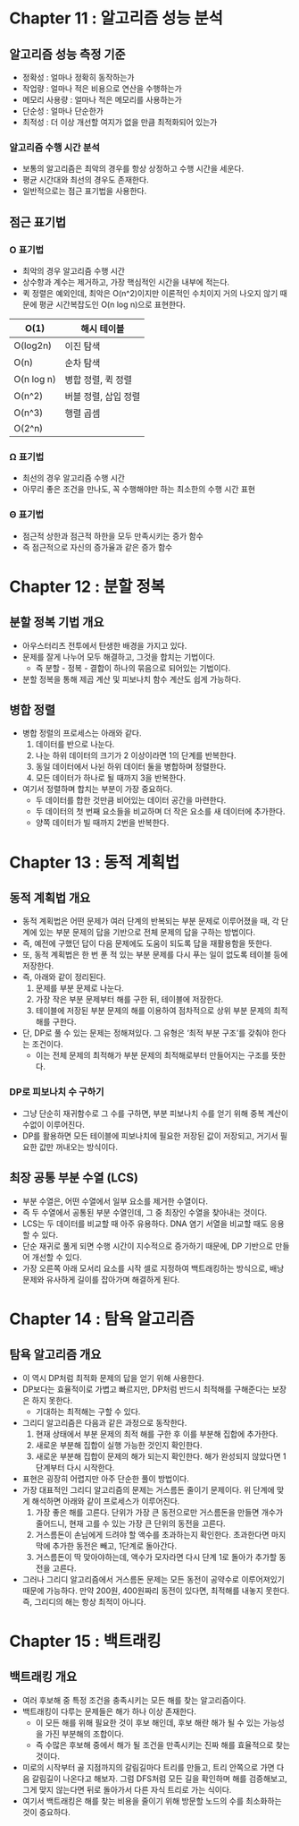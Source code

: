 # Chapter 11 : 알고리즘 성능 분석

## 알고리즘 성능 측정 기준

- 정확성 : 얼마나 정확히 동작하는가
- 작업량 : 얼마나 적은 비용으로 연산을 수행하는가
- 메모리 사용량 : 얼마나 적은 메모리를 사용하는가
- 단순성 : 얼마나 단순한가
- 최적성 : 더 이상 개선할 여지가 없을 만큼 최적화되어 있는가
  
### 알고리즘 수행 시간 분석

- 보통의 알고리즘은 최악의 경우를 항상 상정하고 수행 시간을 세운다.
- 평균 시간대와 최선의 경우도 존재한다.
- 일반적으로는 점근 표기법을 사용한다.

## 점근 표기법

### O 표기법

- 최악의 경우 알고리즘 수행 시간
- 상수항과 계수는 제거하고, 가장 핵심적인 시간을 내부에 적는다.
- 퀵 정렬은 예외인데, 최악은 O(n^2)이지만 이론적인 수치이지 거의 나오지 않기 때문에 평균 시간복잡도인 O(n log n)으로 표현한다.

| O(1) | 해시 테이블 |
| --- | --- |
| O(log2n) | 이진 탐색 |
| O(n) | 순차 탐색 |
| O(n log n) | 병합 정렬, 퀵 정렬 |
| O(n^2) | 버블 정렬, 삽입 정렬 |
| O(n^3) | 행렬 곱셈 |
| O(2^n) |  |

### Ω 표기법

- 최선의 경우 알고리즘 수행 시간
- 아무리 좋은 조건을 만나도, 꼭 수행해야만 하는 최소한의 수행 시간 표현

### Θ 표기법

- 점근적 상한과 점근적 하한을 모두 만족시키는 증가 함수
- 즉 점근적으로 자신의 증가율과 같은 증가 함수
  
# Chapter 12 : 분할 정복

## 분할 정복 기법 개요

- 아우스터리츠 전투에서 탄생한 배경을 가지고 있다.
- 문제를 잘게 나누어 모두 해결하고, 그것을 합치는 기법이다.
    - 즉 분할 - 정복 - 결합이 하나의 묶음으로 되어있는 기법이다.
- 분할 정복을 통해 제곱 계산 및 피보나치 함수 계산도 쉽게 가능하다.

## 병합 정렬

- 병합 정렬의 프로세스는 아래와 같다.
    1. 데이터를 반으로 나눈다.
    2. 나눈 하위 데이터의 크기가 2 이상이라면 1의 단계를 반복한다.
    3. 동일 데이터에서 나뉜 하위 데이터 둘을 병합하며 정렬한다.
    4. 모든 데이터가 하나로 될 때까지 3을 반복한다.
- 여기서 정렬하며 합치는 부분이 가장 중요하다.
    - 두 데이터를 합한 것만큼 비어있는 데이터 공간을 마련한다.
    - 두 데이터의 첫 번째 요소들을 비교하며 더 작은 요소를 새 데이터에 추가한다.
    - 양쪽 데이터가 빌 때까지 2번을 반복한다.

# Chapter 13 : 동적 계획법

## 동적 계획법 개요

- 동적 계획법은 어떤 문제가 여러 단계의 반복되는 부분 문제로 이루어졌을 때, 각 단계에 있는 부분 문제의 답을 기반으로 전체 문제의 답을 구하는 방법이다.
- 즉, 예전에 구했던 답이 다음 문제에도 도움이 되도록 답을 재활용함을 뜻한다.
- 또, 동적 계획법은 한 번 푼 적 있는 부분 문제를 다시 푸는 일이 없도록 테이블 등에 저장한다.
- 즉, 아래와 같이 정리된다.
    1. 문제를 부분 문제로 나눈다.
    2. 가장 작은 부분 문제부터 해를 구한 뒤, 테이블에 저장한다.
    3. 테이블에 저장된 부분 문제의 해를 이용하여 점차적으로 상위 부분 문제의 최적해를 구한다.
- 단, DP로 풀 수 있는 문제는 정해져있다. 그 유형은 ‘최적 부분 구조’를 갖춰야 한다는 조건이다.
    - 이는 전체 문제의 최적해가 부분 문제의 최적해로부터 만들어지는 구조를 뜻한다.

### DP로 피보나치 수 구하기

- 그냥 단순히 재귀함수로 그 수를 구하면, 부분 피보나치 수를 얻기 위해 중복 계산이 수없이 이루어진다.
- DP를 활용하면 모든 테이블에 피보나치에 필요한 저장된 값이 저장되고, 거기서 필요한 값만 꺼내오는 방식이다.

## 최장 공통 부분 수열 (LCS)

- 부분 수열은, 어떤 수열에서 일부 요소를 제거한 수열이다.
- 즉 두 수열에서 공통된 부분 수열인데, 그 중 최장인 수열을 찾아내는 것이다.
- LCS는 두 데이터를 비교할 때 아주 유용하다. DNA 염기 서열을 비교할 때도 응용할 수 있다.
- 단순 재귀로 풀게 되면 수행 시간이 지수적으로 증가하기 때문에, DP 기반으로 만들어 개선할 수 있다.
- 가장 오른쪽 아래 모서리 요소를 시작 셀로 지정하여 백트래킹하는 방식으로, 배낭 문제와 유사하게 길이를 잡아가며 해결하게 된다.

# Chapter 14 : 탐욕 알고리즘

## 탐욕 알고리즘 개요

- 이 역시 DP처럼 최적화 문제의 답을 얻기 위해 사용한다.
- DP보다는 효율적이로 가볍고 빠르지만, DP처럼 반드시 최적해를 구해준다는 보장은 하지 못한다.
    - 기대하는 최적해는 구할 수 있다.
- 그리디 알고리즘은 다음과 같은 과정으로 동작한다.
    1. 현재 상태에서 부분 문제의 최적 해를 구한 후 이를 부분해 집합에 추가한다.
    2. 새로운 부분해 집합이 실행 가능한 것인지 확인한다.
    3. 새로운 부분해 집합이 문제의 해가 되는지 확인한다. 해가 완성되지 않았다면 1단계부터 다시 시작한다.
- 표현은 굉장히 어렵지만 아주 단순한 풀이 방법이다.
- 가장 대표적인 그리디 알고리즘의 문제는 거스름돈 줄이기 문제이다. 위 단계에 맞게 해석하면 아래와 같이 프로세스가 이루어진다.
    1. 가장 좋은 해를 고른다. 단위가 가장 큰 동전으로만 거스름돈을 만들면 개수가 줄어드니, 현재 고를 수 있는 가장 큰 단위의 동전을 고른다.
    2. 거스름돈이 손님에게 드려야 할 액수를 초과하는지 확인한다. 초과한다면 마지막에 추가한 동전은 빼고, 1단계로 돌아간다.
    3. 거스름돈이 딱 맞아야하는데, 액수가 모자라면 다시 단계 1로 돌아가 추가할 동전을 고른다.
- 그러나 그리디 알고리즘에서 거스름돈 문제는 모든 동전이 공약수로 이루어져있기 때문에 가능하다. 만약 200원, 400원짜리 동전이 있다면, 최적해를 내놓지 못한다. 즉, 그리디의 해는 항상 최적이 아니다.

# Chapter 15 : 백트래킹

## 백트래킹 개요

- 여러 후보해 중 특정 조건을 충족시키는 모든 해를 찾는 알고리즘이다.
- 백트래킹이 다루는 문제들은 해가 하나 이상 존재한다.
    - 이 모든 해를 위해 필요한 것이 후보 해인데, 후보 해란 해가 될 수 있는 가능성을 가진 부분해의 조합이다.
    - 즉 수많은 후보해 중에서 해가 될 조건을 만족시키는 진짜 해를 효율적으로 찾는 것이다.
- 미로의 시작부터 골 지점까지의 갈림길마다 트리를 만들고, 트리 안쪽으로 가면 다음 갈림길이 나온다고 해보자. 그럼 DFS처럼 모든 길을 확인하며 해를 검증해보고, 그게 맞지 않는다면 뒤로 돌아가서 다른 자식 트리로 가는 식이다.
- 여기서 백트래킹은 해를 찾는 비용을 줄이기 위해 방문할 노드의 수를 최소화하는 것이 중요하다.